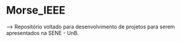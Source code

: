 # Morse_IEEE

--> Repositório voltado para desenvolvimento de projetos para serem apresentados na SENE - UnB.

